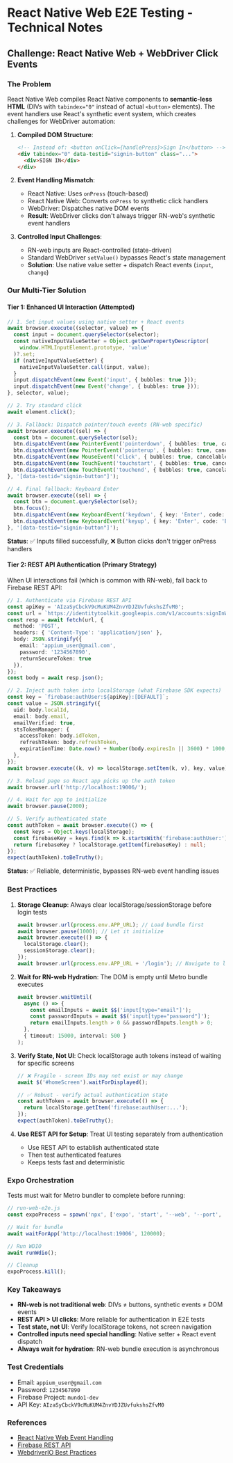 # React Native Web E2E Testing - Technical Notes

## Challenge: React Native Web + WebDriver Click Events

### The Problem

React Native Web compiles React Native components to **semantic-less HTML** (DIVs with `tabindex="0"` instead of actual `<button>` elements). The event handlers use React's synthetic event system, which creates challenges for WebDriver automation:

1. **Compiled DOM Structure**:
   ```html
   <!-- Instead of: <button onClick={handlePress}>Sign In</button> -->
   <div tabindex="0" data-testid="signin-button" class="...">
     <div>SIGN IN</div>
   </div>
   ```

2. **Event Handling Mismatch**:
   - React Native: Uses `onPress` (touch-based)
   - React Native Web: Converts `onPress` to synthetic click handlers
   - WebDriver: Dispatches native DOM events
   - **Result**: WebDriver clicks don't always trigger RN-web's synthetic event handlers

3. **Controlled Input Challenges**:
   - RN-web inputs are React-controlled (state-driven)
   - Standard WebDriver `setValue()` bypasses React's state management
   - **Solution**: Use native value setter + dispatch React events (`input`, `change`)

### Our Multi-Tier Solution

#### Tier 1: Enhanced UI Interaction (Attempted)

```typescript
// 1. Set input values using native setter + React events
await browser.execute((selector, value) => {
  const input = document.querySelector(selector);
  const nativeInputValueSetter = Object.getOwnPropertyDescriptor(
    window.HTMLInputElement.prototype, 'value'
  )?.set;
  if (nativeInputValueSetter) {
    nativeInputValueSetter.call(input, value);
  }
  input.dispatchEvent(new Event('input', { bubbles: true }));
  input.dispatchEvent(new Event('change', { bubbles: true }));
}, selector, value);

// 2. Try standard click
await element.click();

// 3. Fallback: Dispatch pointer/touch events (RN-web specific)
await browser.execute((sel) => {
  const btn = document.querySelector(sel);
  btn.dispatchEvent(new PointerEvent('pointerdown', { bubbles: true, cancelable: true, pointerId: 1 }));
  btn.dispatchEvent(new PointerEvent('pointerup', { bubbles: true, cancelable: true, pointerId: 1 }));
  btn.dispatchEvent(new MouseEvent('click', { bubbles: true, cancelable: true }));
  btn.dispatchEvent(new TouchEvent('touchstart', { bubbles: true, cancelable: true }));
  btn.dispatchEvent(new TouchEvent('touchend', { bubbles: true, cancelable: true }));
}, '[data-testid="signin-button"]');

// 4. Final fallback: Keyboard Enter
await browser.execute((sel) => {
  const btn = document.querySelector(sel);
  btn.focus();
  btn.dispatchEvent(new KeyboardEvent('keydown', { key: 'Enter', code: 'Enter', bubbles: true, cancelable: true }));
  btn.dispatchEvent(new KeyboardEvent('keyup', { key: 'Enter', code: 'Enter', bubbles: true, cancelable: true }));
}, '[data-testid="signin-button"]');
```

**Status**: ✅ Inputs filled successfully, ❌ Button clicks don't trigger onPress handlers

#### Tier 2: REST API Authentication (Primary Strategy)

When UI interactions fail (which is common with RN-web), fall back to Firebase REST API:

```typescript
// 1. Authenticate via Firebase REST API
const apiKey = 'AIzaSyCbckV9cMuKUM4ZnvYDJZUvfukshsZfvM0';
const url = `https://identitytoolkit.googleapis.com/v1/accounts:signInWithPassword?key=${apiKey}`;
const resp = await fetch(url, {
  method: 'POST',
  headers: { 'Content-Type': 'application/json' },
  body: JSON.stringify({ 
    email: 'appium_user@gmail.com', 
    password: '1234567890', 
    returnSecureToken: true 
  }),
});
const body = await resp.json();

// 2. Inject auth token into localStorage (what Firebase SDK expects)
const key = `firebase:authUser:${apiKey}:[DEFAULT]`;
const value = JSON.stringify({
  uid: body.localId,
  email: body.email,
  emailVerified: true,
  stsTokenManager: {
    accessToken: body.idToken,
    refreshToken: body.refreshToken,
    expirationTime: Date.now() + Number(body.expiresIn || 3600) * 1000,
  },
});
await browser.execute((k, v) => localStorage.setItem(k, v), key, value);

// 3. Reload page so React app picks up the auth token
await browser.url('http://localhost:19006/');

// 4. Wait for app to initialize
await browser.pause(2000);

// 5. Verify authenticated state
const authToken = await browser.execute(() => {
  const keys = Object.keys(localStorage);
  const firebaseKey = keys.find(k => k.startsWith('firebase:authUser:'));
  return firebaseKey ? localStorage.getItem(firebaseKey) : null;
});
expect(authToken).toBeTruthy();
```

**Status**: ✅ Reliable, deterministic, bypasses RN-web event handling issues

### Best Practices

1. **Storage Cleanup**: Always clear localStorage/sessionStorage before login tests
   ```typescript
   await browser.url(process.env.APP_URL); // Load bundle first
   await browser.pause(1000); // Let it initialize
   await browser.execute(() => {
     localStorage.clear();
     sessionStorage.clear();
   });
   await browser.url(process.env.APP_URL + '/login'); // Navigate to login
   ```

2. **Wait for RN-web Hydration**: The DOM is empty until Metro bundle executes
   ```typescript
   await browser.waitUntil(
     async () => {
       const emailInputs = await $$('input[type="email"]');
       const passwordInputs = await $$('input[type="password"]');
       return emailInputs.length > 0 && passwordInputs.length > 0;
     },
     { timeout: 15000, interval: 500 }
   );
   ```

3. **Verify State, Not UI**: Check localStorage auth tokens instead of waiting for specific screens
   ```typescript
   // ❌ Fragile - screen IDs may not exist or may change
   await $('#homeScreen').waitForDisplayed();
   
   // ✅ Robust - verify actual authentication state
   const authToken = await browser.execute(() => {
     return localStorage.getItem('firebase:authUser:...');
   });
   expect(authToken).toBeTruthy();
   ```

4. **Use REST API for Setup**: Treat UI testing separately from authentication
   - Use REST API to establish authenticated state
   - Then test authenticated features
   - Keeps tests fast and deterministic

### Expo Orchestration

Tests must wait for Metro bundler to complete before running:

```javascript
// run-web-e2e.js
const expoProcess = spawn('npx', ['expo', 'start', '--web', '--port', '19006']);

// Wait for bundle
await waitForApp('http://localhost:19006', 120000);

// Run WDIO
await runWdio();

// Cleanup
expoProcess.kill();
```

### Key Takeaways

- **RN-web is not traditional web**: DIVs ≠ buttons, synthetic events ≠ DOM events
- **REST API > UI clicks**: More reliable for authentication in E2E tests
- **Test state, not UI**: Verify localStorage tokens, not screen navigation
- **Controlled inputs need special handling**: Native setter + React event dispatch
- **Always wait for hydration**: RN-web bundle execution is asynchronous

### Test Credentials

- Email: `appium_user@gmail.com`
- Password: `1234567890`
- Firebase Project: `mundo1-dev`
- API Key: `AIzaSyCbckV9cMuKUM4ZnvYDJZUvfukshsZfvM0`

### References

- [React Native Web Event Handling](https://necolas.github.io/react-native-web/docs/interactions/)
- [Firebase REST API](https://firebase.google.com/docs/reference/rest/auth)
- [WebdriverIO Best Practices](https://webdriver.io/docs/bestpractices/)
